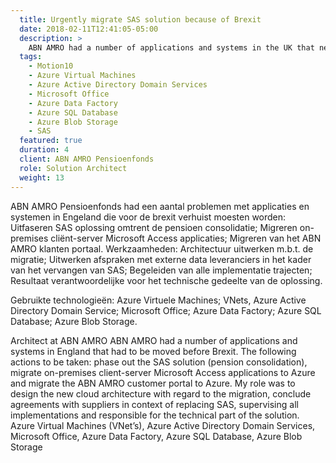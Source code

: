 ```yaml
---
  title: Urgently migrate SAS solution because of Brexit
  date: 2018-02-11T12:41:05-05:00
  description: >
    ABN AMRO had a number of applications and systems in the UK that needed to be relocated before Brexit. The following actions needed to be taken: Retire the SAS solution (pension consolidation), migrate the on-premises client server Microsoft Access applications to Azure and migrate the customer portal ABN AMRO to Azure. My task was to design the new cloud architecture in view of the migration, to make agreements with suppliers in connection with the replacement of SAS, to monitor all implementations and to be responsible for the quality of the solution.
  tags: 
    - Motion10
    - Azure Virtual Machines
    - Azure Active Directory Domain Services
    - Microsoft Office
    - Azure Data Factory
    - Azure SQL Database
    - Azure Blob Storage
    - SAS
  featured: true
  duration: 4
  client: ABN AMRO Pensioenfonds
  role: Solution Architect
  weight: 13
---
```

ABN AMRO Pensioenfonds had een aantal problemen met applicaties en systemen in Engeland die voor de brexit verhuist moesten worden: Uitfaseren SAS oplossing omtrent de pensioen consolidatie; Migreren on-premises cliënt-server Microsoft Access applicaties; Migreren van het ABN AMRO klanten portaal.
Werkzaamheden: Architectuur uitwerken m.b.t. de migratie; Uitwerken afspraken met externe data leveranciers in het kader van het vervangen van SAS; Begeleiden van alle implementatie trajecten; Resultaat verantwoordelijke voor het technische gedeelte van de oplossing.

Gebruikte technologieën: Azure Virtuele Machines; VNets, Azure Active Directory Domain Service; Microsoft Office; Azure Data Factory; Azure SQL Database; Azure Blob Storage.


Architect at ABN AMRO
ABN AMRO had a number of applications and systems in England that had to be moved before Brexit. The following actions to be taken: phase out the SAS solution (pension consolidation), migrate on-premises client-server Microsoft Access applications to Azure and migrate the ABN AMRO customer portal to Azure. My role was to design the new cloud architecture with regard to the migration, conclude agreements with suppliers in context of replacing SAS, supervising all implementations and responsible for the technical part of the solution.
Azure Virtual Machines (VNet’s), Azure Active Directory Domain Services, Microsoft Office, Azure Data Factory, Azure SQL Database, Azure Blob Storage

